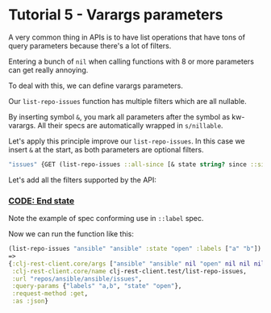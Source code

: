 # Tutorial 5 - Varargs parameters

A very common thing in APIs is to have list operations that have tons of
query parameters because there's a lot of filters.

Entering a bunch of `nil` when calling functions with 8 or more parameters can get really annoying.

To deal with this, we can define varargs parameters.

Our `list-repo-issues` function has multiple filters which are all nullable.

By inserting symbol `&`, you mark all parameters after the symbol as kw-varargs.
All their specs are automatically wrapped in `s/nillable`.

Let's apply this principle improve our `list-repo-issues`. In this case we insert `&` at the start, as both parameters are
optional filters.

```clojure
"issues" {GET (list-repo-issues ::all-since [& state string? since ::since])
```

Let's add all the filters supported by the API:

### **[CODE: End state](t5.clj)**

Note the example of spec conforming use in `::label` spec.

Now we can run the function like this:

```clojure
(list-repo-issues "ansible" "ansible" :state "open" :labels ["a" "b"])
=>
{:clj-rest-client.core/args ["ansible" "ansible" nil "open" nil nil nil ["a" "b"] nil],
 :clj-rest-client.core/name clj-rest-client.test/list-repo-issues,
 :url "repos/ansible/ansible/issues",
 :query-params {"labels" "a,b", "state" "open"},
 :request-method :get,
 :as :json}
 ```